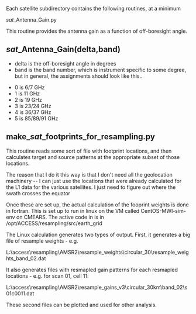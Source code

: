 Each satellite subdirectory contains the following routines, at a minimum

*sat*_Antenna_Gain.py

This routine provides the antenna gain as a function of off-boresight angle.

## *sat*_Antenna_Gain(delta,band)  
* delta is the off-boresight angle in degrees
* band is the band number, which is instrument specific to some degree, but
in general, the assignments should look like this..
- 0 is 6/7 GHz
- 1 is 11 GHz
- 2 is 19 GHz
- 3 is 23/24 GHz
- 4 is 36/37 GHz
- 5 is 85/89/91 GHz

## make_*sat*_footprints_for_resampling.py
This routine reads some sort of file with footprint locations, and then calculates target and source patterns at the appropriate subset of those locations.

The reason that I do it this way is that I don't need all the geolocation machinery -- I can just
use the locations that were already calculated for
the L1 data for the various satellites.  I just need to figure out where the swath crosses the equator
    
Once these are set up, the actual calculation of the fooprint weights is done in fortran.  This is set up to run in linux on the VM called CentOS-MWI-sim-env on CMEARS.  The active code in is in /opt/ACCESS/resampling/src/earth_grid

The Linux calculation generates two types of output.  First, it generates a big file of resample weights - e.g.

L:\access\resampling\AMSR2\resample_weights\circular_30\resample_weights_band_02.dat

It also generates files with resmapled gain patterns for each resmapled locations - e.g. for scan 01, cell 11:

L:\access\resampling\AMSR2\resample_gains_v3\circular_30km\band_02\s01c0011.dat

These second files can be plotted and used for other analysis.








